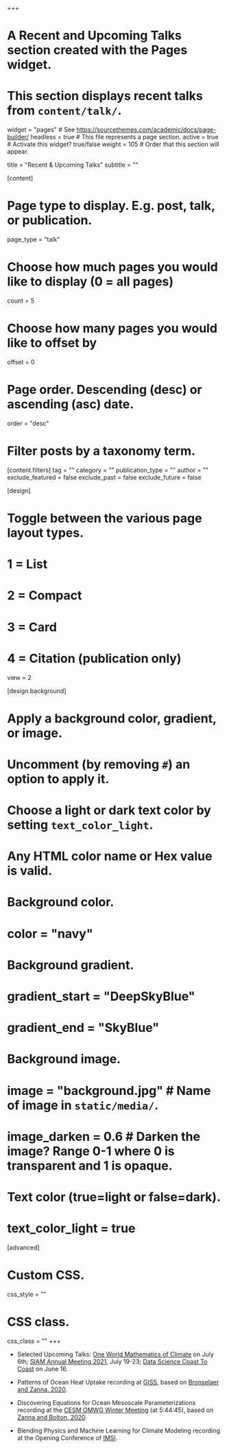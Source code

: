 +++
# A Recent and Upcoming Talks section created with the Pages widget.
# This section displays recent talks from `content/talk/`.

widget = "pages"  # See https://sourcethemes.com/academic/docs/page-builder/
headless = true  # This file represents a page section.
active = true  # Activate this widget? true/false
weight = 105  # Order that this section will appear.

title = "Recent & Upcoming Talks"
subtitle = ""

[content]
  # Page type to display. E.g. post, talk, or publication.
  page_type = "talk"
  
  # Choose how much pages you would like to display (0 = all pages)
  count = 5
  
  # Choose how many pages you would like to offset by
  offset = 0

  # Page order. Descending (desc) or ascending (asc) date.
  order = "desc"

  # Filter posts by a taxonomy term.
  [content.filters]
    tag = ""
    category = ""
    publication_type = ""
    author = ""
    exclude_featured = false
    exclude_past = false
    exclude_future = false
    
[design]
  # Toggle between the various page layout types.
  #   1 = List
  #   2 = Compact
  #   3 = Card
  #   4 = Citation (publication only)
  view = 2
  
[design.background]
  # Apply a background color, gradient, or image.
  #   Uncomment (by removing `#`) an option to apply it.
  #   Choose a light or dark text color by setting `text_color_light`.
  #   Any HTML color name or Hex value is valid.

  # Background color.
  # color = "navy"
  
  # Background gradient.
  # gradient_start = "DeepSkyBlue"
  # gradient_end = "SkyBlue"
  
  # Background image.
  # image = "background.jpg"  # Name of image in `static/media/`.
  # image_darken = 0.6  # Darken the image? Range 0-1 where 0 is transparent and 1 is opaque.

  # Text color (true=light or false=dark).
  # text_color_light = true  
  
[advanced]
 # Custom CSS. 
 css_style = ""
 
 # CSS class.
 css_class = ""
+++

- Selected Upcoming Talks: [One World Mathematics of Climate](https://sites.google.com/view/oneworldmathsofclimate) on July 6th; [SIAM Annual Meeting 2021](https://www.siam.org/conferences/cm/program/invited-presentations/an21-invited-presentations), July 19-23; [Data Science Coast To Coast](https://academicdatascience.org/resources/coast2coastseminar) on June 16. 

- Patterns of Ocean Heat Uptake recording at [GISS](https://www.youtube.com/watch?v=Tsb8bM5ZHoo), based on [Bronselaer and Zanna, 2020](https://laurezanna.github.io/files/Bronselaer-Zanna-2020.pdf).

- Discovering Equations for Ocean Mesoscale Parameterizations recording at the [CESM OMWG Winter Meeting](https://www.youtube.com/watch?v=9YQnW9ylacU) (at 5:44:45), based on [Zanna and Bolton, 2020](https://laurezanna.github.io/files/Zanna-Bolton-2020.pdf). 

- Blending Physics and Machine Learning for Climate Modeling recording at the Opening Conference of [IMSI](https://www.imsi.institute/videos/laure-zanna/).

